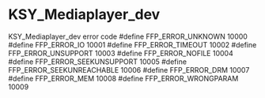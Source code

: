 # KSY_Mediaplayer_dev
KSY_Mediaplayer_dev error code
#define FFP_ERROR_UNKNOWN                   10000
#define FFP_ERROR_IO                        10001
#define FFP_ERROR_TIMEOUT                   10002
#define FFP_ERROR_UNSUPPORT                 10003
#define FFP_ERROR_NOFILE                    10004
#define FFP_ERROR_SEEKUNSUPPORT             10005
#define FFP_ERROR_SEEKUNREACHABLE           10006
#define FFP_ERROR_DRM                       10007
#define FFP_ERROR_MEM                       10008
#define FFP_ERROR_WRONGPARAM                10009
